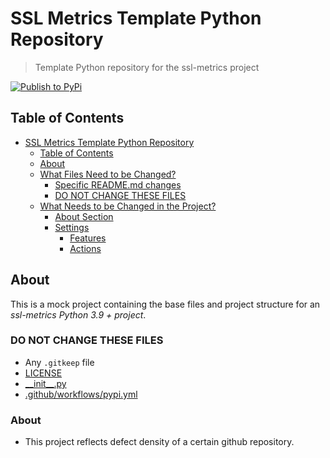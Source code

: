 # SSL Metrics Template Python Repository

> Template Python repository for the ssl-metrics project

[![Publish to PyPi](https://github.com/SoftwareSystemsLaboratory/ssl-metrics-template-python/actions/workflows/pypi.yml/badge.svg)](https://github.com/SoftwareSystemsLaboratory/ssl-metrics-template-python/actions/workflows/pypi.yml)

## Table of Contents

- [SSL Metrics Template Python Repository](#ssl-metrics-template-python-repository)
  - [Table of Contents](#table-of-contents)
  - [About](#about)
  - [What Files Need to be Changed?](#what-files-need-to-be-changed)
    - [Specific README.md changes](#specific-readmemd-changes)
    - [DO NOT CHANGE THESE FILES](#do-not-change-these-files)
  - [What Needs to be Changed in the Project?](#what-needs-to-be-changed-in-the-project)
    - [About Section](#about-section)
    - [Settings](#settings)
      - [Features](#features)
      - [Actions](#actions)

## About

This is a mock project containing the base files and project structure for an *ssl-metrics Python 3.9 + project*.



### DO NOT CHANGE THESE FILES

- Any `.gitkeep` file
- [LICENSE](LICENSE)
- [\_\_init__.py](ssl_metrics_MODULE_NAME/__init__.py)
- [.github/workflows/pypi.yml](.github/workflows/pypi.yml)

### About 

- This project reflects defect density of a certain github repository. 

